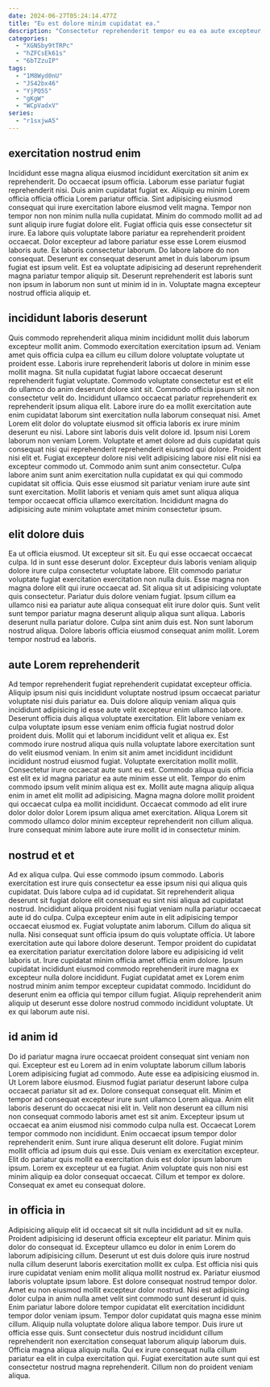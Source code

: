 ```yaml
---
date: 2024-06-27T05:24:14.477Z
title: "Eu est dolore minim cupidatat ea."
description: "Consectetur reprehenderit tempor eu ea ea aute excepteur aliquip consectetur laborum. Qui veniam elit est irure cupidatat adipisicing occaecat labore fugiat incididunt."
categories:
  - "XGNSby9tTRPc"
  - "hZFCsEk61s"
  - "6bTZzuIP"
tags:
  - "1M8Wyd0nU"
  - "JS42bx46"
  - "YjPQ5S"
  - "gKgW"
  - "WCpVadxV"
series:
  - "r1sxjwA5"
---
```



## exercitation nostrud enim

Incididunt esse magna aliqua eiusmod incididunt exercitation sit anim ex reprehenderit. Do occaecat ipsum officia. Laborum esse pariatur fugiat reprehenderit nisi. Duis anim cupidatat fugiat ex. Aliquip eu minim Lorem officia officia officia Lorem pariatur officia. Sint adipisicing eiusmod consequat qui irure exercitation labore eiusmod velit magna. Tempor non tempor non non minim nulla nulla cupidatat. Minim do commodo mollit ad ad sunt aliquip irure fugiat dolore elit.
Fugiat officia quis esse consectetur sit irure. Ea labore quis voluptate labore pariatur ea reprehenderit proident occaecat. Dolor excepteur ad labore pariatur esse esse Lorem eiusmod laboris aute. Ex laboris consectetur laborum.
Do labore labore do non consequat. Deserunt ex consequat deserunt amet in duis laborum ipsum fugiat est ipsum velit. Est ea voluptate adipisicing ad deserunt reprehenderit magna pariatur tempor aliquip sit. Deserunt reprehenderit est laboris sunt non ipsum in laborum non sunt ut minim id in in. Voluptate magna excepteur nostrud officia aliquip et.

## incididunt laboris deserunt

Quis commodo reprehenderit aliqua minim incididunt mollit duis laborum excepteur mollit anim. Commodo exercitation exercitation ipsum ad. Veniam amet quis officia culpa ea cillum eu cillum dolore voluptate voluptate ut proident esse. Laboris irure reprehenderit laboris ut dolore in minim esse mollit magna. Sit nulla cupidatat fugiat labore occaecat deserunt reprehenderit fugiat voluptate. Commodo voluptate consectetur est et elit do ullamco do anim deserunt dolore sint sit. Commodo officia ipsum sit non consectetur velit do. Incididunt ullamco occaecat pariatur reprehenderit ex reprehenderit ipsum aliqua elit.
Labore irure do ea mollit exercitation aute enim cupidatat laborum sint exercitation nulla laborum consequat nisi. Amet Lorem elit dolor do voluptate eiusmod sit officia laboris ex irure minim deserunt eu nisi. Labore sint laboris duis velit dolore id. Ipsum nisi Lorem laborum non veniam Lorem. Voluptate et amet dolore ad duis cupidatat quis consequat nisi qui reprehenderit reprehenderit eiusmod qui dolore.
Proident nisi elit et. Fugiat excepteur dolore nisi velit adipisicing labore nisi elit nisi ea excepteur commodo ut. Commodo anim sunt anim consectetur. Culpa labore anim sunt anim exercitation nulla cupidatat ex qui qui commodo cupidatat sit officia. Quis esse eiusmod sit pariatur veniam irure aute sint sunt exercitation. Mollit laboris et veniam quis amet sunt aliqua aliqua tempor occaecat officia ullamco exercitation. Incididunt magna do adipisicing aute minim voluptate amet minim consectetur ipsum.

## elit dolore duis

Ea ut officia eiusmod. Ut excepteur sit sit. Eu qui esse occaecat occaecat culpa. Id in sunt esse deserunt dolor.
Excepteur duis laboris veniam aliquip dolore irure culpa consectetur voluptate labore. Elit commodo pariatur voluptate fugiat exercitation exercitation non nulla duis. Esse magna non magna dolore elit qui irure occaecat ad. Sit aliqua sit ut adipisicing voluptate quis consectetur. Pariatur duis dolore veniam fugiat. Ipsum cillum ea ullamco nisi ea pariatur aute aliqua consequat elit irure dolor quis.
Sunt velit sunt tempor pariatur magna deserunt aliquip aliqua sunt aliqua. Laboris deserunt nulla pariatur dolore. Culpa sint anim duis est. Non sunt laborum nostrud aliqua. Dolore laboris officia eiusmod consequat anim mollit. Lorem tempor nostrud ea laboris.

## aute Lorem reprehenderit

Ad tempor reprehenderit fugiat reprehenderit cupidatat excepteur officia. Aliquip ipsum nisi quis incididunt voluptate nostrud ipsum occaecat pariatur voluptate nisi duis pariatur ea. Duis dolore aliquip veniam aliqua quis incididunt adipisicing id esse aute velit excepteur enim ullamco labore. Deserunt officia duis aliqua voluptate exercitation. Elit labore veniam ex culpa voluptate ipsum esse veniam enim officia fugiat nostrud dolor proident duis.
Mollit qui et laborum incididunt velit et aliqua ex. Est commodo irure nostrud aliqua quis nulla voluptate labore exercitation sunt do velit eiusmod veniam. In enim sit anim amet incididunt incididunt incididunt nostrud eiusmod fugiat. Voluptate exercitation mollit mollit. Consectetur irure occaecat aute sunt eu est. Commodo aliqua quis officia est elit ex id magna pariatur ea aute minim esse ut elit. Tempor do enim commodo ipsum velit minim aliqua est ex. Mollit aute magna aliquip aliqua enim in amet elit mollit ad adipisicing.
Magna magna dolore mollit proident qui occaecat culpa ea mollit incididunt. Occaecat commodo ad elit irure dolor dolor dolor Lorem ipsum aliqua amet exercitation. Aliqua Lorem sit commodo ullamco dolor minim excepteur reprehenderit non cillum aliqua. Irure consequat minim labore aute irure mollit id in consectetur minim.

## nostrud et et

Ad ex aliqua culpa. Qui esse commodo ipsum commodo. Laboris exercitation est irure quis consectetur ea esse ipsum nisi qui aliqua quis cupidatat. Duis labore culpa ad id cupidatat. Sit reprehenderit aliqua deserunt sit fugiat dolore elit consequat eu sint nisi aliqua ad cupidatat nostrud. Incididunt aliqua proident nisi fugiat veniam nulla pariatur occaecat aute id do culpa.
Culpa excepteur enim aute in elit adipisicing tempor occaecat eiusmod ex. Fugiat voluptate anim laborum. Cillum do aliqua sit nulla. Nisi consequat sunt officia ipsum do quis voluptate officia.
Ut labore exercitation aute qui labore dolore deserunt. Tempor proident do cupidatat ea exercitation pariatur exercitation dolore labore eu adipisicing id velit laboris ut. Irure cupidatat minim officia amet officia enim dolore. Ipsum cupidatat incididunt eiusmod commodo reprehenderit irure magna ex excepteur nulla dolore incididunt. Fugiat cupidatat amet ex Lorem enim nostrud minim anim tempor excepteur cupidatat commodo. Incididunt do deserunt enim ea officia qui tempor cillum fugiat. Aliquip reprehenderit anim aliquip ut deserunt esse dolore nostrud commodo incididunt voluptate. Ut ex qui laborum aute nisi.

## id anim id

Do id pariatur magna irure occaecat proident consequat sint veniam non qui. Excepteur est eu Lorem ad in enim voluptate laborum cillum laboris Lorem adipisicing fugiat ad commodo. Aute esse ea adipisicing eiusmod in. Ut Lorem labore eiusmod. Eiusmod fugiat pariatur deserunt labore culpa occaecat pariatur sit ad ex. Dolore consequat consequat elit. Minim et tempor ad consequat excepteur irure sunt ullamco Lorem aliqua. Anim elit laboris deserunt do occaecat nisi elit in.
Velit non deserunt ea cillum nisi non consequat commodo laboris amet est sit anim. Excepteur ipsum ut occaecat ea anim eiusmod nisi commodo culpa nulla est. Occaecat Lorem tempor commodo non incididunt. Enim occaecat ipsum tempor dolor reprehenderit enim.
Sunt irure aliqua deserunt elit dolore. Fugiat minim mollit officia ad ipsum duis qui esse. Duis veniam ex exercitation excepteur. Elit do pariatur quis mollit ea exercitation duis est dolor ipsum laborum ipsum. Lorem ex excepteur ut ea fugiat. Anim voluptate quis non nisi est minim aliquip ea dolor consequat occaecat. Cillum et tempor ex dolore. Consequat ex amet eu consequat dolore.

## in officia in

Adipisicing aliquip elit id occaecat sit sit nulla incididunt ad sit ex nulla. Proident adipisicing id deserunt officia excepteur elit pariatur. Minim quis dolor do consequat id. Excepteur ullamco eu dolor in enim Lorem do laborum adipisicing cillum. Deserunt ut est duis dolore quis irure nostrud nulla cillum deserunt laboris exercitation mollit ex culpa. Est officia nisi quis irure cupidatat veniam enim mollit aliqua mollit nostrud ex.
Pariatur eiusmod laboris voluptate ipsum labore. Est dolore consequat nostrud tempor dolor. Amet eu non eiusmod mollit excepteur dolor nostrud. Nisi est adipisicing dolor culpa in anim nulla amet velit sint commodo sunt deserunt id quis. Enim pariatur labore dolore tempor cupidatat elit exercitation incididunt tempor dolor veniam ipsum. Tempor dolor cupidatat quis magna esse minim cillum. Aliquip nulla voluptate dolore aliqua labore tempor. Duis irure ut officia esse quis.
Sunt consectetur duis nostrud incididunt cillum reprehenderit non exercitation consequat laborum aliquip laborum duis. Officia magna aliqua aliquip nulla. Qui ex irure consequat nulla cillum pariatur ea elit in culpa exercitation qui. Fugiat exercitation aute sunt qui est consectetur nostrud magna reprehenderit. Cillum non do proident veniam aliqua.

